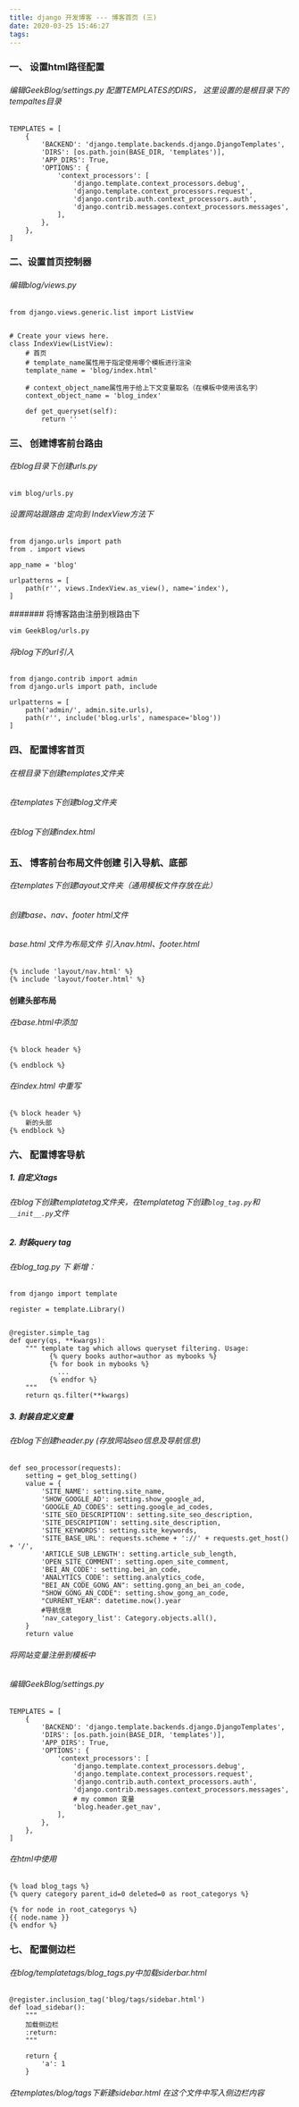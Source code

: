 ```yaml
---
title: django 开发博客 --- 博客首页 (三)
date: 2020-03-25 15:46:27
tags:
---
```


### 一、 设置html路径配置
###### 编辑GeekBlog/settings.py 配置TEMPLATES的DIRS， 这里设置的是根目录下的tempaltes目录
```
TEMPLATES = [
    {
        'BACKEND': 'django.template.backends.django.DjangoTemplates',
        'DIRS': [os.path.join(BASE_DIR, 'templates')],
        'APP_DIRS': True,
        'OPTIONS': {
            'context_processors': [
                'django.template.context_processors.debug',
                'django.template.context_processors.request',
                'django.contrib.auth.context_processors.auth',
                'django.contrib.messages.context_processors.messages',
            ],
        },
    },
]
```

<!-- more -->
### 二、设置首页控制器
###### 编辑blog/views.py
```
from django.views.generic.list import ListView


# Create your views here.
class IndexView(ListView):
    # 首页
    # template_name属性用于指定使用哪个模板进行渲染
    template_name = 'blog/index.html'

    # context_object_name属性用于给上下文变量取名（在模板中使用该名字）
    context_object_name = 'blog_index'

    def get_queryset(self):
        return ''
```
### 三、 创建博客前台路由
###### 在blog目录下创建urls.py
```
vim blog/urls.py
```
###### 设置网站跟路由 定向到 IndexView方法下
```
from django.urls import path
from . import views

app_name = 'blog'

urlpatterns = [
    path(r'', views.IndexView.as_view(), name='index'),
]
```
####### 将博客路由注册到根路由下
```
vim GeekBlog/urls.py
```
###### 将blog下的url引入
```
from django.contrib import admin
from django.urls import path, include

urlpatterns = [
    path('admin/', admin.site.urls),
    path(r'', include('blog.urls', namespace='blog'))
]
```
### 四、 配置博客首页
###### 在根目录下创建templates文件夹
###### 在templates下创建blog文件夹
###### 在blog下创建index.html

### 五、 博客前台布局文件创建  引入导航、底部
###### 在templates下创建layout文件夹（通用模板文件存放在此）
###### 创建base、nav、footer html文件
###### base.html 文件为布局文件 引入nav.html、footer.html
```
{% include 'layout/nav.html' %}
{% include 'layout/footer.html' %}
```
#### 创建头部布局
###### 在base.html中添加
```
{% block header %}

{% endblock %}
```
###### 在index.html 中重写
```
{% block header %}
    新的头部
{% endblock %}
```
### 六、 配置博客导航
##### 1. 自定义tags
###### 在blog下创建templatetag文件夹，在templatetag下创建`blog_tag.py`和`__init__.py`文件

##### 2. 封装query tag
###### 在blog_tag.py 下 新增：
```
from django import template

register = template.Library()


@register.simple_tag
def query(qs, **kwargs):
    """ template tag which allows queryset filtering. Usage:
          {% query books author=author as mybooks %}
          {% for book in mybooks %}
            ...
          {% endfor %}
    """
    return qs.filter(**kwargs)
```
##### 3. 封装自定义变量
###### 在blog下创建header.py (存放网站seo信息及导航信息)
```
def seo_processor(requests):
    setting = get_blog_setting()
    value = {
        'SITE_NAME': setting.site_name,
        'SHOW_GOOGLE_AD': setting.show_google_ad,
        'GOOGLE_AD_CODES': setting.google_ad_codes,
        'SITE_SEO_DESCRIPTION': setting.site_seo_description,
        'SITE_DESCRIPTION': setting.site_description,
        'SITE_KEYWORDS': setting.site_keywords,
        'SITE_BASE_URL': requests.scheme + '://' + requests.get_host() + '/',
        'ARTICLE_SUB_LENGTH': setting.article_sub_length,
        'OPEN_SITE_COMMENT': setting.open_site_comment,
        'BEI_AN_CODE': setting.bei_an_code,
        'ANALYTICS_CODE': setting.analytics_code,
        "BEI_AN_CODE_GONG_AN": setting.gong_an_bei_an_code,
        "SHOW_GONG_AN_CODE": setting.show_gong_an_code,
        "CURRENT_YEAR": datetime.now().year
        #导航信息
        'nav_category_list': Category.objects.all(),
    }
    return value

```
###### 将网站变量注册到模板中
###### 编辑GeekBlog/settings.py
```
TEMPLATES = [
    {
        'BACKEND': 'django.template.backends.django.DjangoTemplates',
        'DIRS': [os.path.join(BASE_DIR, 'templates')],
        'APP_DIRS': True,
        'OPTIONS': {
            'context_processors': [
                'django.template.context_processors.debug',
                'django.template.context_processors.request',
                'django.contrib.auth.context_processors.auth',
                'django.contrib.messages.context_processors.messages',
                # my common 变量
                'blog.header.get_nav',
            ],
        },
    },
]
```
###### 在html中使用
```
{% load blog_tags %}
{% query category parent_id=0 deleted=0 as root_categorys %}

{% for node in root_categorys %}
{{ node.name }}
{% endfor %}
```
### 七、 配置侧边栏
###### 在blog/templatetags/blog_tags.py中加载siderbar.html
```
@register.inclusion_tag('blog/tags/sidebar.html')
def load_sidebar():
    """
    加载侧边栏
    :return:
    """

    return {
        'a': 1
    }
```
###### 在templates/blog/tags下新建sidebar.html 在这个文件中写入侧边栏内容
